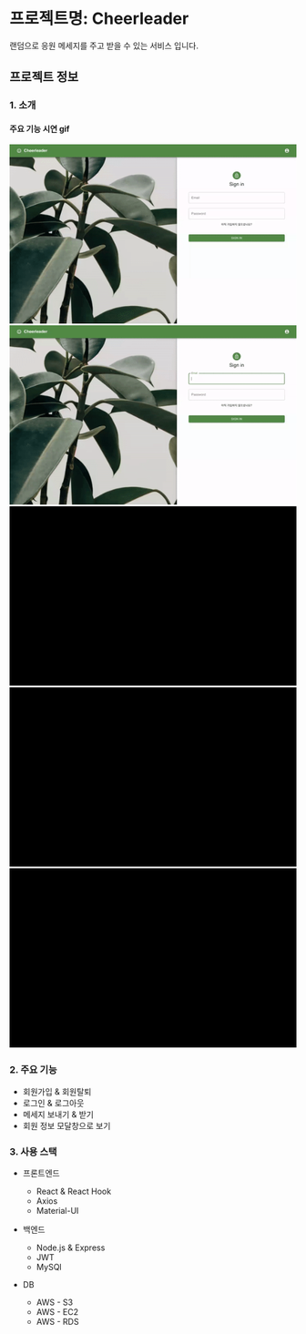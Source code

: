 # 프로젝트명: Cheerleader
랜덤으로 응원 메세지를 주고 받을 수 있는 서비스 입니다.

## 프로젝트 정보
  ### 1. 소개
  
   #### 주요 기능 시연 gif 
   ![회원가입](./회원가입.gif)
   ![유효성검사](./유효성검사.gif)
   ![로그인](./로그인.gif)
   ![메세지페이지](./메세지페이지.gif)
   ![로그아웃,회원탈퇴](./로그아웃&회원탈퇴.gif)

  ### 2. 주요 기능
  * 회원가입 & 회원탈퇴
  * 로그인 & 로그아웃
  * 메세지 보내기 & 받기
  * 회원 정보 모달창으로 보기
  
  ### 3. 사용 스택
  * 프론트엔드
    * React & React Hook
    * Axios
    * Material-UI
    
  * 백엔드
    * Node.js & Express
    * JWT
    * MySQl
  
  * DB
    * AWS - S3
    * AWS - EC2
    * AWS - RDS
    
    
 
  


